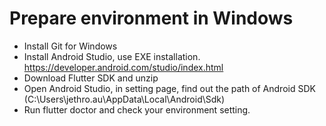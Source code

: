 # Prepare environment in Windows

- Install Git for Windows
- Install Android Studio, use EXE installation.  https://developer.android.com/studio/index.html 
- Download Flutter SDK and unzip
- Open Android Studio, in setting page, find out the path of Android SDK  (C:\Users\jethro.au\AppData\Local\Android\Sdk)
- Run flutter doctor and check your environment setting. 



